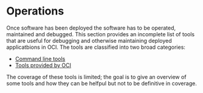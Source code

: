 # Operations
Once software has been deployed the software has to be operated, maintained and debugged. This section provides an incomplete list of tools
that are useful for debugging and otherwise maintaining deployed applicatbions in OCI. The tools are classified into two broad
categories:
 * [Command line tools](./4_1_command_line_tools)
 * [Tools provided by OCI](./4_2_platform_tools)

The coverage of these tools is limited; the goal is to give an overview of some tools and how they can be helfpul but not to
be definitive in coverage.
